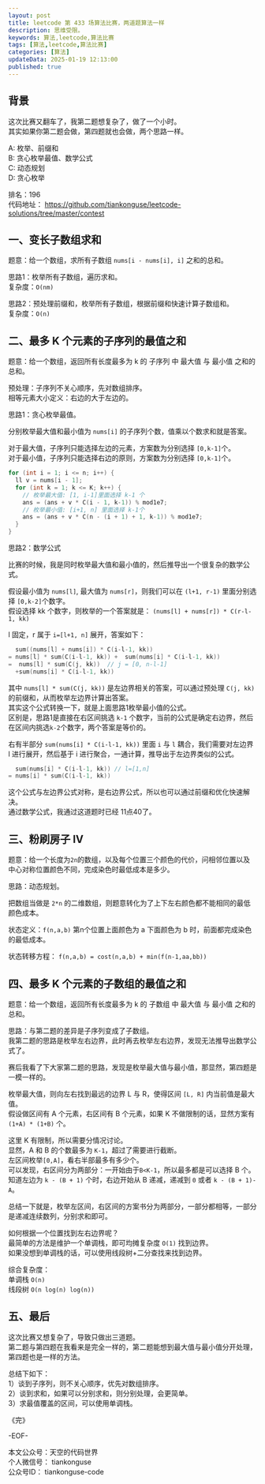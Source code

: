 ```yaml
---
layout: post  
title: leetcode 第 433 场算法比赛，两道题算法一样  
description: 思维受限。  
keywords: 算法,leetcode,算法比赛  
tags: [算法,leetcode,算法比赛]  
categories: [算法]  
updateData: 2025-01-19 12:13:00  
published: true  
---
```



## 背景  


这次比赛又翻车了，我第二题想复杂了，做了一个小时。  
其实如果你第二题会做，第四题就也会做，两个思路一样。  


A: 枚举、前缀和  
B: 贪心枚举最值、数学公式  
C: 动态规划  
D: 贪心枚举  


排名：196  
代码地址： https://github.com/tiankonguse/leetcode-solutions/tree/master/contest  


## 一、变长子数组求和  


题意：给一个数组，求所有子数组 `nums[i - nums[i], i]` 之和的总和。  


思路1：枚举所有子数组，遍历求和。  
复杂度：`O(nm)`  


思路2：预处理前缀和，枚举所有子数组，根据前缀和快速计算子数组和。  
复杂度：`O(n)`  


## 二、最多 K 个元素的子序列的最值之和  


题意：给一个数组，返回所有长度最多为 k 的 子序列 中 最大值 与 最小值 之和的总和。  


预处理：子序列不关心顺序，先对数组排序。  
相等元素大小定义：右边的大于左边的。  


思路1：贪心枚举最值。  


分别枚举最大值和最小值为 `nums[i]` 的子序列个数，值乘以个数求和就是答案。  


对于最大值，子序列只能选择左边的元素，方案数为分别选择 `[0,k-1]`个。  
对于最小值，子序列只能选择右边的原则，方案数为分别选择 `[0,k-1]`个。  


```cpp
for (int i = 1; i <= n; i++) {
  ll v = nums[i - 1];
  for (int k = 1; k <= K; k++) {
    // 枚举最大值: [1, i-1]里面选择 k-1 个
    ans = (ans + v * C(i - 1, k-1)) % mod1e7;
    // 枚举最小值: [i+1, n] 里面选择 k-1个
    ans = (ans + v * C(n - (i + 1) + 1, k-1)) % mod1e7;
  }
}
```


思路2：数学公式  


比赛的时候，我是同时枚举最大值和最小值的，然后推导出一个很复杂的数学公式。  


假设最小值为 `nums[l]`, 最大值为 `nums[r]`，则我们可以在 `(l+1, r-1)` 里面分别选择 `[0,k-2]`个数字。  
假设选择 kk 个数字，则枚举的一个答案就是：  `(nums[l] + nums[r]) * C(r-l-1, kk)`  


l 固定，r 属于 `i=[l+1, n]` 展开，答案如下：  


```cpp
  sum((nums[l] + nums[i]) * C(i-l-1, kk))
= nums[l] * sum(C(i-l-1, kk)) +  sum(nums[i] * C(i-l-1, kk))
=  nums[l] * sum(C(j, kk))  // j = [0, n-l-1]
  +sum(nums[i] * C(i-l-1, kk))
```


其中 `nums[l] * sum(C(j, kk))` 是左边界相关的答案，可以通过预处理 `C(j, kk)`的前缀和，从而枚举左边界计算出答案。  
其实这个公式转换一下，就是上面思路1枚举最小值的公式。  
区别是，思路1是直接在右区间挑选 `k-1` 个数字，当前的公式是确定右边界，然后在区间内挑选`k-2`个数字，两个答案是等价的。  


右有半部分 `sum(nums[i] * C(i-l-1, kk))` 里面 `i` 与 `l` 耦合，我们需要对左边界 l 进行展开，然后基于 i 进行聚合，一通计算，推导出于左边界类似的公式。  


```cpp
  sum(nums[i] * C(i-l-1, kk)) // l=[1,n]
= nums[i] * sum(C(i-l-1, kk))
```

这个公式与左边界公式对称，是右边界公式，所以也可以通过前缀和优化快速解决。  
通过数学公式，我通过这道题时已经 11点40了。  


## 三、粉刷房子 IV  


题意：给一个长度为`2n`的数组，以及每个位置三个颜色的代价，问相邻位置以及中心对称位置颜色不同，完成染色时最低成本是多少。  


思路：动态规划。  


把数组当做是 `2*n` 的二维数组，则题意转化为了上下左右颜色都不能相同的最低颜色成本。  


状态定义：`f(n,a,b)` 第n个位置上面颜色为 a 下面颜色为 b 时，前面都完成染色的最低成本。  


状态转移方程：  `f(n,a,b) = cost(n,a,b) + min(f(n-1,aa,bb))`  



## 四、最多 K 个元素的子数组的最值之和   


题意：给一个数组，返回所有长度最多为 k 的 子数组 中 最大值 与 最小值 之和的总和。  


思路：与第二题的差异是子序列变成了子数组。  
我第二题的思路是枚举左右边界，此时再去枚举左右边界，发现无法推导出数学公式了。  


赛后我看了下大家第二题的思路，发现是枚举最大值与最小值，那显然，第四题是一模一样的。  



枚举最大值，则向左右找到最远的边界 L 与 R，使得区间 `[L, R]` 内当前值是最大值。  
假设做区间有 A 个元素，右区间有 B 个元素，如果 K 不做限制的话，显然方案有 `(1+A) * (1+B)` 个。  


这里 K 有限制，所以需要分情况讨论。  
显然，A 和 B 的个数最多为 `K-1`，超过了需要进行截断。  
左区间枚举`[0,A]`，看右半部最多有多少个。  
可以发现，右区间分为两部分：一开始由于`B<K-1`，所以最多都是可以选择 B 个。  
知道左边为 `k - (B + 1)` 个时，右边开始从 B 递减，递减到 `0` 或者 `k - (B + 1)-A`。  


总结一下就是，枚举左区间，右区间的方案书分为两部分，一部分都相等，一部分是递减连续数列，分别求和即可。  


如何根据一个位置找到左右边界呢？  
最简单的方法是维护一个单调栈，即可均摊复杂度 `O(1)` 找到边界。  
如果没想到单调栈的话，可以使用线段树+二分查找来找到边界。  



综合复杂度：  
单调栈 `O(n)`  
线段树 `O(n log(n) log(n))`  


## 五、最后  


这次比赛又想复杂了，导致只做出三道题。  
第二题与第四题在我看来是完全一样的，第二题能想到最大值与最小值分开处理，第四题也是一样的方法。  


总结下如下：  
1）谈到子序列，则不关心顺序，优先对数组排序。  
2）谈到求和，如果可以分别求和，则分别处理，会更简单。  
3）求最值覆盖的区间，可以使用单调栈。  


《完》  


-EOF-  

本文公众号：天空的代码世界  
个人微信号： tiankonguse  
公众号ID： tiankonguse-code  
  